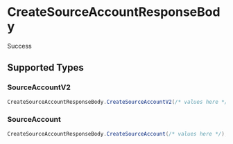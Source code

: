 # CreateSourceAccountResponseBody

Success


## Supported Types

### SourceAccountV2

```csharp
CreateSourceAccountResponseBody.CreateSourceAccountV2(/* values here */);
```

### SourceAccount

```csharp
CreateSourceAccountResponseBody.CreateSourceAccount(/* values here */);
```
